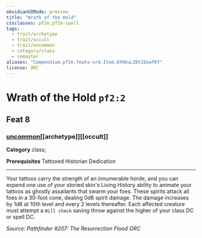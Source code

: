 ```yaml
---
obsidianUIMode: preview
title: "Wrath of the Hold"
cssclasses: pf2e,pf2e-spell
tags:
  - trait/archetype
  - trait/occult
  - trait/uncommon
  - category/class
  - remaster
aliases: "Compendium.pf2e.feats-srd.Item.AYHhuLIDtIEewfRf"
license: ORC
---
```

# Wrath of the Hold `pf2:2`
## Feat 8
### [uncommon](uncommon "Uncommon Rarity Trait")[[archetype]][[occult]]

**Category** class; 



**Prerequisites** Tattooed Historian Dedication
* * *
Your tattoos carry the strength of an innumerable horde, and you can expend one use of your storied skin's Living History ability to animate your tattoos as ghostly assailants that swarm your foes. These spirits attack all foes in a 30-foot cone, dealing 0d6 spirit damage. The damage increases by 1d6 at 10th level and every 2 levels thereafter. Each affected creature must attempt a `Will check` saving throw against the higher of your class DC or spell DC.

*Source: Pathfinder #207: The Resurrection Flood*
*ORC*